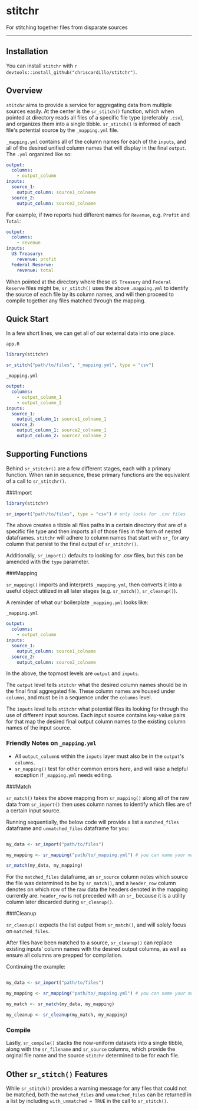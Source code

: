 # stitchr
For stitching together files from disparate sources

-----

## Installation

You can install `stitchr` with `r devtools::install_github("chriscardillo/stitchr")`.

## Overview

`stitchr` aims to provide a service for aggregating data from multiple sources easily. At the center is the `sr_stitch()` function, which when pointed at directory reads all files of a specific file type (preferably `.csv`), and organizes them into a single tibble. `sr_stitch()` is informed of each file's potential source by the `_mapping.yml` file. 

`_mapping.yml` contains all of the column names for each of the `inputs`, and all of the desired unified column names that will display in the final `output`. The `.yml` organized like so:


```yml
output:
  columns:
    - output_column
inputs:
  source_1:
    output_column: source1_colname
  source_2:
    output_column: source2_colname
```

For example, if two reports had different names for `Revenue`, e.g. `Profit` and `Total`:

```yml
output:
  columns:
    - revenue
inputs:
  US Treasury:
    revenue: profit
  Federal Reserve:
    revenue: total
```

When pointed at the directory where these `US Treasury` and `Federal Reserve` files might be, `sr_stitch()` uses the above `.mapping.yml` to identify the source of each file by its column names, and will then proceed to compile together any files matched through the mapping.

## Quick Start

In a few short lines, we can get all of our external data into one place.

`app.R`
```r
library(stitchr)

sr_stitch("path/to/files", "_mapping.yml", type = "csv")
```

`_mapping.yml`
```yml
output:
  columns:
    - output_column_1
    - output_column_2
inputs:
  source_1:
    output_column_1: source1_colname_1
  source_2:
    output_column_1: source2_colname_1
    output_column_2: source2_colname_2
```

## Supporting Functions

Behind `sr_stitchr()` are a few different stages, each with a primary function. When ran in sequence, these primary functions are the equivalent of a call to `sr_stitchr()`.

###Import

```r
library(stitchr)

sr_import("path/to/files", type = "csv") # only looks for .csv files
```

The above creates a tibble all files paths in a certain directory that are of a specific file type and then imports all of those files in the form of nested dataframes. `stitchr` will adhere to column names that start with `sr_` for any column that persist to the final output of `sr_stitchr()`.

Additionally, `sr_import()` defaults to looking for .csv files, but this can be amended with the `type` parameter.

###Mapping

`sr_mapping()` imports and interprets `_mapping.yml`, then converts it into a useful object utilized in all later stages (e.g. `sr_match()`, `sr_cleanup()`).

A reminder of what our boilerplate `_mapping.yml` looks like:

`_mapping.yml`
```yml
output:
  columns:
    - output_column
inputs:
  source_1:
    output_column: source1_colname
  source_2:
    output_column: source2_colname
```

In the above, the topmost levels are `output` and `inputs`.

The `output` level tells `stitchr` what the desired column names should be in the final final aggregated file. These column names are housed under `columns`, and must be in a sequence under the `columns` level.

The `inputs` level tells `stitchr` what potential files its looking for through the use of different input sources. Each input source contains key-value pairs for that map the desired final output column names to the existing column names of the input source.

### Friendly Notes on `_mapping.yml`

- All `output_column`s within the `inputs` layer must also be in the `output`'s `columns`.
- `sr_mapping()` test for other common errors here, and will raise a helpful exception if `_mapping.yml` needs editing.

###Match

`sr_match()` takes the above mapping from `sr_mapping()` along all of the raw data from `sr_import()` then uses column names to identify which files are of a certain input source.

Running sequentially, the below code will provide a list a `matched_files` dataframe and `unmatched_files` dataframe for you:

```r

my_data <- sr_import("path/to/files")

my_mapping <- sr_mapping("path/to/_mapping.yml") # you can name your mapping whatever you want

sr_match(my_data, my_mapping)

```

For the `matched_files` dataframe, an `sr_source` column notes which source the file was determined to be by `sr_match()`, and a `header_row` column denotes on which row of the raw data the headers denoted in the mapping currently are. `header_row` is not preceded with an `sr_` because it is a utility column later discarded during `sr_cleanup()`.

###Cleanup

`sr_cleanup()` expects the list output from `sr_match()`, and will solely focus on `matched_files`.

After files have been matched to a source, `sr_cleanup()` can replace existing inputs' column names with the desired output columns, as well as ensure all columns are prepped for compilation.

Continuing the example:

```r

my_data <- sr_import("path/to/files")

my_mapping <- sr_mapping("path/to/_mapping.yml") # you can name your mapping whatever you want

my_match <- sr_match(my_data, my_mapping)

my_cleanup <- sr_cleanup(my_match, my_mapping)

```

### Compile

Lastly, `sr_compile()` stacks the now-uniform datasets into a single tibble, along with the `sr_filename` and `sr_source` columns, which provide the orginal file name and the source `stitchr` determined to be for each file.

## Other `sr_stitch()` Features

While `sr_stitch()` provides a warning message for any files that could not be matched, both the `matched_files` and `unmatched_files` can be returned in a list by including `with_unmatched = TRUE` in the call to `sr_stitch()`.
